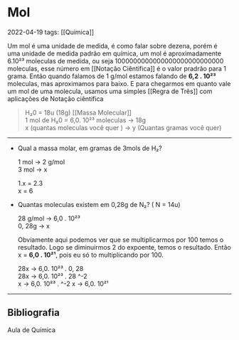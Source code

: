 # Mol
2022-04-19
tags:  [[Quimica]]

Um mol é uma unidade de medida, é como falar sobre dezena, porém é uma unidade de medida padrão em química, um mol é aproximadamente 6.10²³ moleculas de medida, ou seja 1000000000000000000000000000 moleculas, esse número em [[Notação Ciêntifica]]  é o valor pradrão para 1 grama. Então quando falamos de 1 g/mol estamos falando de **6,2 . 10²³** moleculas, mas aproximamos para baixo. E para chegarmos em quanto vale um mol de uma molecula, usamos uma simples [[Regra de Três]] com aplicações de Notação ciêntifica

> H₂0 = 18u (18g)  [[Massa Molecular]]  
1 mol de H₂0 = 6,0. 10²³ moleculas → 18g  
x (quantas moleculas você quer ) → y (Quantas gramas você quer)   

------------------------------------------------
* Qual a massa molar, em gramas de 3mols de H₂?  
	
	1 mol → 2 g/mol   
	3 mol →  x  
	
	1.x = 2.3   
	x = 6   

* Quantas moleculas existem em 0,28g de N₂? ( N = 14u)

	28 g/mol → 6,0 . 10²³  
	0, 28g → x  
	
	Obviamente aqui podemos ver que se multiplicarmos por 100 temos o resultado. Logo se diminuirmos 2 do expoente, temos o resultado. Então x = **6,0 . 10²¹**, pois eu só to multiplicando por 100.
	
	28x → 6,0. 10²³ . 0, 28  
	28x → 6,0. 10²³ . 28 ^-2  
	x → 6,0. 10²³ . ^-2
	x → 6,0. 10²¹

-----------------------------------------------
## Bibliografia
Aula de Química 
